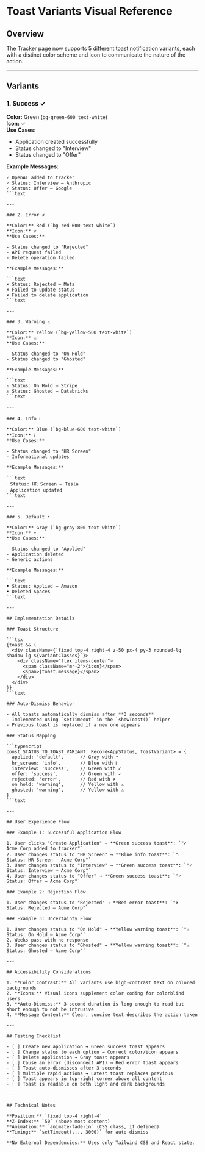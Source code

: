 # Toast Variants Visual Reference

## Overview

The Tracker page now supports 5 different toast notification variants, each with a distinct color scheme and icon to communicate the nature of the action.

---

## Variants

### 1. Success ✓

**Color:** Green (`bg-green-600 text-white`)  
**Icon:** ✓  
**Use Cases:**

- Application created successfully
- Status changed to "Interview"
- Status changed to "Offer"

**Example Messages:**

```text
✓ OpenAI added to tracker
✓ Status: Interview — Anthropic
✓ Status: Offer — Google
```text

---

### 2. Error ✗

**Color:** Red (`bg-red-600 text-white`)  
**Icon:** ✗  
**Use Cases:**

- Status changed to "Rejected"
- API request failed
- Delete operation failed

**Example Messages:**

```text
✗ Status: Rejected — Meta
✗ Failed to update status
✗ Failed to delete application
```text

---

### 3. Warning ⚠

**Color:** Yellow (`bg-yellow-500 text-white`)  
**Icon:** ⚠  
**Use Cases:**

- Status changed to "On Hold"
- Status changed to "Ghosted"

**Example Messages:**

```text
⚠ Status: On Hold — Stripe
⚠ Status: Ghosted — Databricks
```text

---

### 4. Info ℹ

**Color:** Blue (`bg-blue-600 text-white`)  
**Icon:** ℹ  
**Use Cases:**

- Status changed to "HR Screen"
- Informational updates

**Example Messages:**

```text
ℹ Status: HR Screen — Tesla
ℹ Application updated
```text

---

### 5. Default •

**Color:** Gray (`bg-gray-800 text-white`)  
**Icon:** •  
**Use Cases:**

- Status changed to "Applied"
- Application deleted
- Generic actions

**Example Messages:**

```text
• Status: Applied — Amazon
• Deleted SpaceX
```text

---

## Implementation Details

### Toast Structure

```tsx
{toast && (
  <div className={`fixed top-4 right-4 z-50 px-4 py-3 rounded-lg shadow-lg ${variantClasses}`}>
    <div className="flex items-center">
      <span className="mr-2">{icon}</span>
      <span>{toast.message}</span>
    </div>
  </div>
)}
```text

### Auto-Dismiss Behavior

- All toasts automatically dismiss after **3 seconds**
- Implemented using `setTimeout` in the `showToast()` helper
- Previous toast is replaced if a new one appears

### Status Mapping

```typescript
const STATUS_TO_TOAST_VARIANT: Record<AppStatus, ToastVariant> = {
  applied: 'default',      // Gray with •
  hr_screen: 'info',       // Blue with ℹ
  interview: 'success',    // Green with ✓
  offer: 'success',        // Green with ✓
  rejected: 'error',       // Red with ✗
  on_hold: 'warning',      // Yellow with ⚠
  ghosted: 'warning',      // Yellow with ⚠
}
```text

---

## User Experience Flow

### Example 1: Successful Application Flow

1. User clicks "Create Application" → **Green success toast**: `"✓ Acme Corp added to tracker"`
2. User changes status to "HR Screen" → **Blue info toast**: `"ℹ Status: HR Screen — Acme Corp"`
3. User changes status to "Interview" → **Green success toast**: `"✓ Status: Interview — Acme Corp"`
4. User changes status to "Offer" → **Green success toast**: `"✓ Status: Offer — Acme Corp"`

### Example 2: Rejection Flow

1. User changes status to "Rejected" → **Red error toast**: `"✗ Status: Rejected — Acme Corp"`

### Example 3: Uncertainty Flow

1. User changes status to "On Hold" → **Yellow warning toast**: `"⚠ Status: On Hold — Acme Corp"`
2. Weeks pass with no response
3. User changes status to "Ghosted" → **Yellow warning toast**: `"⚠ Status: Ghosted — Acme Corp"`

---

## Accessibility Considerations

1. **Color Contrast:** All variants use high-contrast text on colored backgrounds
2. **Icons:** Visual icons supplement color coding for colorblind users
3. **Auto-Dismiss:** 3-second duration is long enough to read but short enough to not be intrusive
4. **Message Content:** Clear, concise text describes the action taken

---

## Testing Checklist

- [ ] Create new application → Green success toast appears
- [ ] Change status to each option → Correct color/icon appears
- [ ] Delete application → Gray toast appears
- [ ] Cause an error (disconnect API) → Red error toast appears
- [ ] Toast auto-dismisses after 3 seconds
- [ ] Multiple rapid actions → Latest toast replaces previous
- [ ] Toast appears in top-right corner above all content
- [ ] Toast is readable on both light and dark backgrounds

---

## Technical Notes

**Position:** `fixed top-4 right-4`  
**Z-Index:** `50` (above most content)  
**Animation:** `animate-fade-in` (CSS class, if defined)  
**Timing:** `setTimeout(..., 3000)` for auto-dismiss

**No External Dependencies:** Uses only Tailwind CSS and React state.

